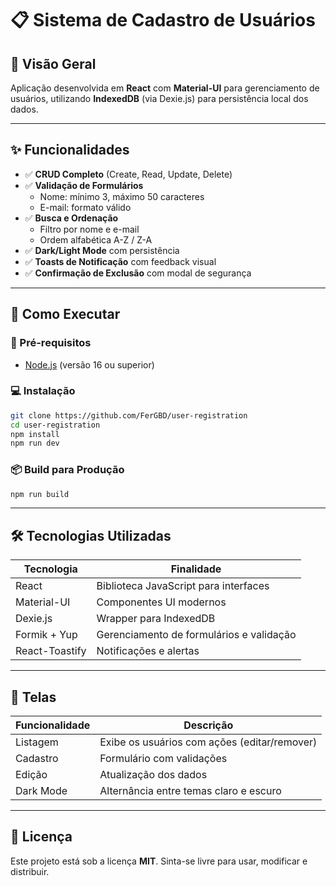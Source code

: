 # 📋 Sistema de Cadastro de Usuários

## 📌 Visão Geral

Aplicação desenvolvida em **React** com **Material-UI** para gerenciamento de usuários, utilizando **IndexedDB** (via Dexie.js) para persistência local dos dados.

---

## ✨ Funcionalidades

- ✅ **CRUD Completo** (Create, Read, Update, Delete)
- ✅ **Validação de Formulários**  
  - Nome: mínimo 3, máximo 50 caracteres  
  - E-mail: formato válido
- ✅ **Busca e Ordenação**  
  - Filtro por nome e e-mail  
  - Ordem alfabética A-Z / Z-A
- ✅ **Dark/Light Mode** com persistência
- ✅ **Toasts de Notificação** com feedback visual
- ✅ **Confirmação de Exclusão** com modal de segurança

---

## 🚀 Como Executar

### 🔧 Pré-requisitos
- [Node.js](https://nodejs.org/) (versão 16 ou superior)

### 💻 Instalação

```bash
git clone https://github.com/FerGBD/user-registration
cd user-registration
npm install
npm run dev
````

### 📦 Build para Produção

```bash
npm run build
```

---

## 🛠 Tecnologias Utilizadas

| Tecnologia     | Finalidade                               |
| -------------- | ---------------------------------------- |
| React          | Biblioteca JavaScript para interfaces    |
| Material-UI    | Componentes UI modernos                  |
| Dexie.js       | Wrapper para IndexedDB                   |
| Formik + Yup   | Gerenciamento de formulários e validação |
| React-Toastify | Notificações e alertas                   |

---

## 📸 Telas

| Funcionalidade | Descrição                                    |
| -------------- | -------------------------------------------- |
| Listagem       | Exibe os usuários com ações (editar/remover) |
| Cadastro       | Formulário com validações                    |
| Edição         | Atualização dos dados                        |
| Dark Mode      | Alternância entre temas claro e escuro       |

---

## 📝 Licença

Este projeto está sob a licença **MIT**.
Sinta-se livre para usar, modificar e distribuir.
